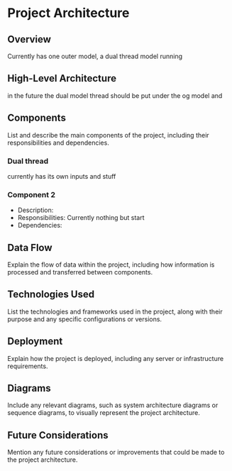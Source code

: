 # Project Architecture

## Overview
Currently has one outer model, a dual thread model running
## High-Level Architecture
in the future the dual model thread should be put under the og model and 
## Components
List and describe the main components of the project, including their responsibilities and dependencies.

### Dual thread
currently has its own inputs and stuff

### Component 2
- Description: 
- Responsibilities: Currently nothing but start 
- Dependencies: 

## Data Flow
Explain the flow of data within the project, including how information is processed and transferred between components.

## Technologies Used
List the technologies and frameworks used in the project, along with their purpose and any specific configurations or versions.

## Deployment
Explain how the project is deployed, including any server or infrastructure requirements.

## Diagrams
Include any relevant diagrams, such as system architecture diagrams or sequence diagrams, to visually represent the project architecture.

## Future Considerations
Mention any future considerations or improvements that could be made to the project architecture.
